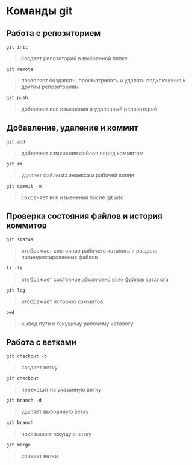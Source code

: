 # Команды git
## Работа с репозиторием
```
git init
```
>создает репозиторий в выбранной папке
```
git remote
```
>позволяет создавать, просматривать и удалять подключения к другим репозиториям
```
git push
```
>добавляет все изменения в удаленный репозиторий

## Добавление, удаление и коммит
```
git add
```
>добавляет изменения файлов перед коммитом
```
git rm
```
>удаляет файлы из индекса и рабочей копии
```
git commit -m
```
> сохраняет все изменения после git add
## Проверка состояния файлов и история коммитов
```
git status
```
>отображает состояние рабочего каталога и раздела проиндексированных файлов
```
ls -la
```
>отображает состояние абсолютно всех файлов каталога
```
git log
```
>отображает историю коммитов
```
pwd
```
>вывод пути к текущему рабочему каталогу 
## Работа с ветками
```
git checkout -b
```
>создает ветку
```
git checkout
```
>переходит на указанную ветку
```
git branch -d
```
>удаляет выбранную ветку
```
git branch
```
>показывает текущую ветку
```
git merge
```
>сливает ветки
